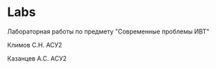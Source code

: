# Labs
Лабораторная работы по предмету "Современные проблемы ИВТ"

Климов С.Н. АСУ2 

Казанцев А.С. АСУ2
